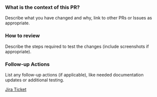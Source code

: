 ### What is the context of this PR?

Describe what you have changed and why, link to other PRs or Issues as appropriate.

### How to review

Describe the steps required to test the changes (include screenshots if appropriate).

### Follow-up Actions

List any follow-up actions (if applicable), like needed documentation updates or additional testing.

[Jira Ticket](ADD_LINK_TO_JIRA_TICKET_HERE)
